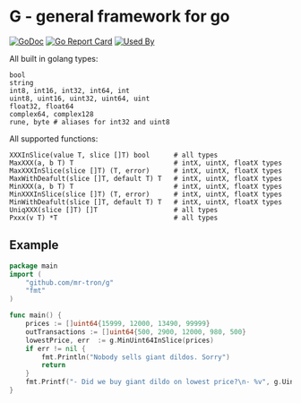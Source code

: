 # G - general framework for go

[![GoDoc](https://godoc.org/github.com/mr-tron/g?status.svg)](https://godoc.org/github.com/mr-tron/g)  [![Go Report Card](https://goreportcard.com/badge/github.com/mr-tron/g)](https://goreportcard.com/report/github.com/mr-tron/g)
[![Used By](https://sourcegraph.com/github.com/mr-tron/g/-/badge.svg)](https://sourcegraph.com/github.com/mr-tron/g?badge)


All built in golang types:
```
bool
string
int8, int16, int32, int64, int
uint8, uint16, uint32, uint64, uint
float32, float64
complex64, complex128
rune, byte # aliases for int32 and uint8
```

All supported functions:
```
XXXInSlice(value T, slice []T) bool      # all types
MaxXXX(a, b T) T                         # intX, uintX, floatX types
MaxXXXInSlice(slice []T) (T, error)      # intX, uintX, floatX types
MaxWithDeafult(slice []T, default T) T   # intX, uintX, floatX types
MinXXX(a, b T) T                         # intX, uintX, floatX types
MinXXXInSlice(slice []T) (T, error)      # intX, uintX, floatX types
MinWithDeafult(slice []T, default T) T   # intX, uintX, floatX types
UniqXXX(slice []T) []T                   # all types
Pxxx(v T) *T                             # all types
```

## Example

```go
package main
import (
    "github.com/mr-tron/g"  
    "fmt"
)

func main() {
    prices := []uint64{15999, 12000, 13490, 99999}
    outTransactions := []uint64{500, 2900, 12000, 980, 500}
    lowestPrice, err  := g.MinUint64InSlice(prices)
    if err != nil {
        fmt.Println("Nobody sells giant dildos. Sorry")
        return
    }
    fmt.Printf("- Did we buy giant dildo on lowest price?\n- %v", g.Uint64InSlice(lowestPrice, outTransactions))
}
```